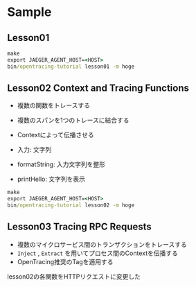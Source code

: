 Sample
=============================

Lesson01
------------------------

```cmd
make
export JAEGER_AGENT_HOST=<HOST>
bin/opentracing-tutorial lesson01 -m hoge
```


Lesson02 Context and Tracing Functions
-------------------------

- 複数の関数をトレースする
- 複数のスパンを1つのトレースに結合する
- Contextによって伝播させる


- 入力: 文字列
- formatString: 入力文字列を整形
- printHello: 文字列を表示

```cmd
make
export JAEGER_AGENT_HOST=<HOST>
bin/opentracing-tutorial lesson02 -m hoge
```

Lesson03 Tracing RPC Requests
-------------------

- 複数のマイクロサービス間のトランザクションをトレースする
- `Inject` , `Extract` を用いてプロセス間のContextを伝播する
- OpenTracing推奨のTagを適用する


lesson02の各関数をHTTPリクエストに変更した
